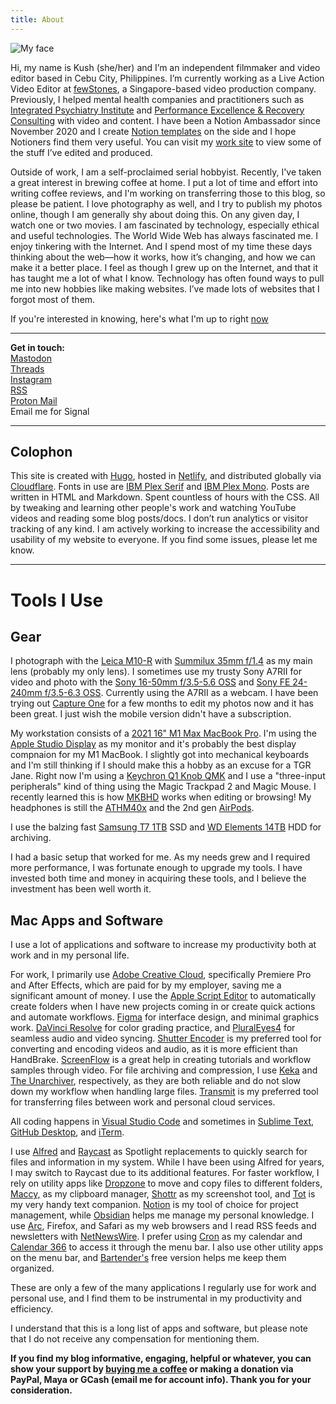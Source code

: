 ```yaml
---
title: About
---
```


![My face](/media/Kushaiah.jpg "Hello")

Hi, my name is Kush (she/her) and I’m an independent filmmaker and video editor based in Cebu City, Philippines.
I’m currently working as a Live Action Video Editor at [fewStones](https://fewstones.com/), a Singapore-based video production company.
Previously, I helped mental health companies and practitioners such as [Integrated Psychiatry Institute](https://psychiatryinstitute.com/) and [Performance Excellence & Recovery Consulting](https://www.trainwithperc.com) with video and content. I have been a Notion Ambassador since November 2020 and I create [Notion templates](https://krabf.gumroad.com) on the side and I hope Notioners find them very useful. You can visit my [work site](https://krabf.com/works) to view some of the stuff I’ve edited and produced.

Outside of work, I am a self-proclaimed serial hobbyist. Recently, I've taken a great interest in brewing coffee at home. I put a lot of time and effort into writing coffee reviews, and I'm working on transferring those to this blog, so please be patient. I love photography as well, and I try to publish my photos online, though I am generally shy about doing this. On any given day, I watch one or two movies. I am fascinated by technology, especially ethical and useful technologies. The World Wide Web has always fascinated me. I enjoy tinkering with the Internet. And I spend most of my time these days thinking about the web—how it works, how it’s changing, and how we can make it a better place. I feel as though I grew up on the Internet, and that it has taught me a lot of what I know. Technology has often found ways to pull me into new hobbies like making websites. I’ve made lots of websites that I forgot most of them.


If you're interested in knowing, here's what I'm up to right [now](/now)

<hr>


**Get in touch:**\
<a rel="me" href="https://mastodon.social/@krabf">Mastodon</a>\
<a href="https://www.threads.net/@krabf" rel="me">Threads</a>\
<a href="http://instagram.com/krabf" rel="me">Instagram</a>\
<a href="/index.xml" type="application/rss+xml">RSS</a>\
[Proton Mail](mailto:krabf@protonmail.com)\
Email me for Signal

<hr>

## Colophon
This site is created with [Hugo](https://gohugo.io/), hosted in [Netlify](https://www.netlify.com/), and distributed globally via [Cloudflare](https://www.cloudflare.com/). Fonts in use are [IBM Plex Serif](https://www.ibm.com/plex/) and [IBM Plex Mono](https://github.com/IBM/plex). Posts are written in HTML and Markdown. Spent countless of hours with the CSS. All by tweaking and learning other people's work and watching YouTube videos and reading some blog posts/docs. I don’t run analytics or visitor tracking of any kind. I am actively working to increase the accessibility and usability of my website to everyone. If you find some issues, please let me know.


<hr>


# Tools I Use

## Gear

I photograph with the [Leica M10-R](https://leica-camera.com/en-int/photography/cameras/m/m10-r-black/details) with [Summilux 35mm f/1.4](https://leica-camera.com/en-int/photography/lenses/m/summilux-m-35mm-f1-4-asph-black) as my main lens (probably my only lens). I sometimes use my trusty Sony A7RII for video and photo with the [Sony 16-50mm f/3.5-5.6 OSS](https://www.sony.com.ph/electronics/camera-lenses/selp1650) and [Sony FE 24-240mm f/3.5-6.3 OSS](https://www.sony.com.ph/electronics/camera-lenses/sel24240). Currently using the A7RII as a webcam. I have been trying out [Capture One](https://www.captureone.com/en) for a few months to edit my photos now and it has been great. I just wish the mobile version didn't have a subscription.

My workstation consists of a [2021 16" M1 Max MacBook Pro](https://support.apple.com/kb/SP858?locale=en_US). I'm using the [Apple Studio Display](https://www.apple.com/ph/studio-display/) as my monitor and it's probably the best display compnaion for my M1 MacBook. I slightly got into mechanical keyboards and I'm still thinking if I should make this a hobby as an excuse for a TGR Jane. Right now I'm using a [Keychron Q1 Knob QMK](https://www.keychron.com/products/keychron-q2-qmk-custom-mechanical-keyboard?variant=40218169147481) and I use a "three-input peripherals" kind of thing using the Magic Trackpad 2 and Magic Mouse. I recently learned this is how [MKBHD](https://youtube.com/watch?v=cxp-FCDUkNc&t=459) works when editing or browsing! My headphones is still the [ATHM40x](https://www.audio-technica.com/en-eu/ath-m40x) and the 2nd gen [AirPods](https://www.apple.com/ph/shop/product/MV7N2ZA/A/airpods-with-charging-case).

I use the balzing fast [Samsung T7 1TB](https://www.samsung.com/us/computing/memory-storage/portable-solid-state-drives/portable-ssd-t7-usb-3-2-1tb--gray--mu-pc1t0t-am/) SSD and [WD Elements 14TB](https://www.westerndigital.com/en-ap/products/external-drives/wd-elements-desktop-usb-3-0-hdd#WDBBKG0140HBK-AESN) HDD for archiving.

I had a basic setup that worked for me. As my needs grew and I required more performance, I was fortunate enough to upgrade my tools. I have invested both time and money in acquiring these tools, and I believe the investment has been well worth it.


## Mac Apps and Software

I use a lot of applications and software to increase my productivity both at work and in my personal life.

For work, I primarily use [Adobe Creative Cloud](https://www.adobe.com/ph_en/creativecloud.html), specifically Premiere Pro and After Effects, which are paid for by my employer, saving me a significant amount of money. I use the [Apple Script Editor](https://support.apple.com/en-ph/guide/script-editor/welcome/mac) to automatically create folders when I have new projects coming in or create quick actions and automate workflows. [Figma](https://www.figma.com) for interface design, and minimal graphics work. [DaVinci Resolve](https://www.blackmagicdesign.com/products/davinciresolve) for color grading practice, and [PluralEyes4](https://www.maxon.net/en/red-giant/pluraleyes) for seamless audio and video syncing. [Shutter Encoder](https://www.shutterencoder.com/) is my preferred tool for converting and encoding videos and audio, as it is more efficient than HandBrake. [ScreenFlow](https://www.telestream.net/screenflow/) is a great help in creating tutorials and workflow samples through video. For file archiving and compression, I use [Keka](https://www.keka.io/) and [The Unarchiver](https://theunarchiver.com/), respectively, as they are both reliable and do not slow down my workflow when handling large files. [Transmit](https://panic.com/transmit/) is my preferred tool for transferring files between work and personal cloud services.

All coding happens in [Visual Studio Code](https://code.visualstudio.com/) and sometimes in [Sublime Text](https://www.sublimetext.com/), [GitHub Desktop](https://desktop.github.com/), and [iTerm](https://iterm2.com/).

I use [Alfred](https://www.alfredapp.com/) and [Raycast](https://www.raycast.com/) as Spotlight replacements to quickly search for files and information in my system. While I have been using Alfred for years, I may switch to Raycast due to its additional features. For faster workflow, I rely on utility apps like [Dropzone](https://aptonic.com/) to move and copy files to different folders, [Maccy,](https://maccy.app/) as my clipboard manager, [Shottr](https://shottr.cc/) as my screenshot tool, and [Tot](https://tot.rocks/) is my very handy text companion. [Notion](https://www.notion.so/) is my tool of choice for project management, while [Obsidian](https://obsidian.md/) helps me manage my personal knowledge. I use [Arc](https://arc.net/), Firefox, and Safari as my web browsers and I read RSS feeds and newsletters with [NetNewsWire](https://netnewswire.com/). I prefer using [Cron](https://cron.com/) as my calendar and [Calendar 366](https://nspektor.com/en) to access it through the menu bar. I also use other utility apps on the menu bar, and [Bartender's](https://www.macbartender.com/) free version helps me keep them organized.

These are only a few of the many applications I regularly use for work and personal use, and I find them to be instrumental in my productivity and efficiency.

I understand that this is a long list of apps and software, but please note that I do not receive any compensation for mentioning them.

**If you find my blog informative, engaging, helpful or whatever, you can show your support by [buying me a coffee](https://www.buymeacoffee.com/krabf) or making a donation via PayPal, Maya or GCash (email me for account info). Thank you for your consideration.**